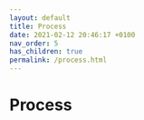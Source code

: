```yaml
---
layout: default
title: Process
date: 2021-02-12 20:46:17 +0100
nav_order: 5
has_children: true
permalink: /process.html
---
```

# Process
